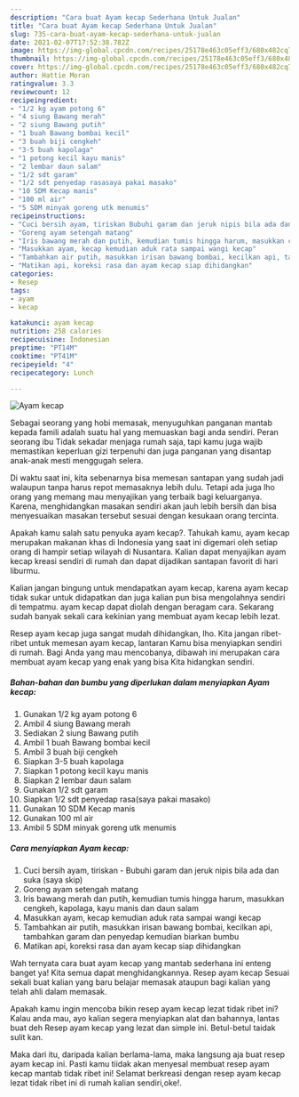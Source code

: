 ```yaml
---
description: "Cara buat Ayam kecap Sederhana Untuk Jualan"
title: "Cara buat Ayam kecap Sederhana Untuk Jualan"
slug: 735-cara-buat-ayam-kecap-sederhana-untuk-jualan
date: 2021-02-07T17:52:38.782Z
image: https://img-global.cpcdn.com/recipes/25178e463c05eff3/680x482cq70/ayam-kecap-foto-resep-utama.jpg
thumbnail: https://img-global.cpcdn.com/recipes/25178e463c05eff3/680x482cq70/ayam-kecap-foto-resep-utama.jpg
cover: https://img-global.cpcdn.com/recipes/25178e463c05eff3/680x482cq70/ayam-kecap-foto-resep-utama.jpg
author: Hattie Moran
ratingvalue: 3.3
reviewcount: 12
recipeingredient:
- "1/2 kg ayam potong 6"
- "4 siung Bawang merah"
- "2 siung Bawang putih"
- "1 buah Bawang bombai kecil"
- "3 buah biji cengkeh"
- "3-5 buah kapolaga"
- "1 potong kecil kayu manis"
- "2 lembar daun salam"
- "1/2 sdt garam"
- "1/2 sdt penyedap rasasaya pakai masako"
- "10 SDM Kecap manis"
- "100 ml air"
- "5 SDM minyak goreng utk menumis"
recipeinstructions:
- "Cuci bersih ayam, tiriskan Bubuhi garam dan jeruk nipis bila ada dan suka (saya skip)"
- "Goreng ayam setengah matang"
- "Iris bawang merah dan putih, kemudian tumis hingga harum, masukkan cengkeh, kapolaga, kayu manis dan daun salam"
- "Masukkan ayam, kecap kemudian aduk rata sampai wangi kecap"
- "Tambahkan air putih, masukkan irisan bawang bombai, kecilkan api, tambahkan garam dan penyedap kemudian biarkan bumbu"
- "Matikan api, koreksi rasa dan ayam kecap siap dihidangkan"
categories:
- Resep
tags:
- ayam
- kecap

katakunci: ayam kecap 
nutrition: 258 calories
recipecuisine: Indonesian
preptime: "PT14M"
cooktime: "PT41M"
recipeyield: "4"
recipecategory: Lunch

---
```



![Ayam kecap](https://img-global.cpcdn.com/recipes/25178e463c05eff3/680x482cq70/ayam-kecap-foto-resep-utama.jpg)

Sebagai seorang yang hobi memasak, menyuguhkan panganan mantab kepada famili adalah suatu hal yang memuaskan bagi anda sendiri. Peran seorang ibu Tidak sekadar menjaga rumah saja, tapi kamu juga wajib memastikan keperluan gizi terpenuhi dan juga panganan yang disantap anak-anak mesti menggugah selera.

Di waktu  saat ini, kita sebenarnya bisa memesan santapan yang sudah jadi walaupun tanpa harus repot memasaknya lebih dulu. Tetapi ada juga lho orang yang memang mau menyajikan yang terbaik bagi keluarganya. Karena, menghidangkan masakan sendiri akan jauh lebih bersih dan bisa menyesuaikan masakan tersebut sesuai dengan kesukaan orang tercinta. 



Apakah kamu salah satu penyuka ayam kecap?. Tahukah kamu, ayam kecap merupakan makanan khas di Indonesia yang saat ini digemari oleh setiap orang di hampir setiap wilayah di Nusantara. Kalian dapat menyajikan ayam kecap kreasi sendiri di rumah dan dapat dijadikan santapan favorit di hari liburmu.

Kalian jangan bingung untuk mendapatkan ayam kecap, karena ayam kecap tidak sukar untuk didapatkan dan juga kalian pun bisa mengolahnya sendiri di tempatmu. ayam kecap dapat diolah dengan beragam cara. Sekarang sudah banyak sekali cara kekinian yang membuat ayam kecap lebih lezat.

Resep ayam kecap juga sangat mudah dihidangkan, lho. Kita jangan ribet-ribet untuk memesan ayam kecap, lantaran Kamu bisa menyiapkan sendiri di rumah. Bagi Anda yang mau mencobanya, dibawah ini merupakan cara membuat ayam kecap yang enak yang bisa Kita hidangkan sendiri.

<!--inarticleads1-->

##### Bahan-bahan dan bumbu yang diperlukan dalam menyiapkan Ayam kecap:

1. Gunakan 1/2 kg ayam potong 6
1. Ambil 4 siung Bawang merah
1. Sediakan 2 siung Bawang putih
1. Ambil 1 buah Bawang bombai kecil
1. Ambil 3 buah biji cengkeh
1. Siapkan 3-5 buah kapolaga
1. Siapkan 1 potong kecil kayu manis
1. Siapkan 2 lembar daun salam
1. Gunakan 1/2 sdt garam
1. Siapkan 1/2 sdt penyedap rasa(saya pakai masako)
1. Gunakan 10 SDM Kecap manis
1. Gunakan 100 ml air
1. Ambil 5 SDM minyak goreng utk menumis




<!--inarticleads2-->

##### Cara menyiapkan Ayam kecap:

1. Cuci bersih ayam, tiriskan - Bubuhi garam dan jeruk nipis bila ada dan suka (saya skip)
1. Goreng ayam setengah matang
1. Iris bawang merah dan putih, kemudian tumis hingga harum, masukkan cengkeh, kapolaga, kayu manis dan daun salam
1. Masukkan ayam, kecap kemudian aduk rata sampai wangi kecap
1. Tambahkan air putih, masukkan irisan bawang bombai, kecilkan api, tambahkan garam dan penyedap kemudian biarkan bumbu
1. Matikan api, koreksi rasa dan ayam kecap siap dihidangkan




Wah ternyata cara buat ayam kecap yang mantab sederhana ini enteng banget ya! Kita semua dapat menghidangkannya. Resep ayam kecap Sesuai sekali buat kalian yang baru belajar memasak ataupun bagi kalian yang telah ahli dalam memasak.

Apakah kamu ingin mencoba bikin resep ayam kecap lezat tidak ribet ini? Kalau anda mau, ayo kalian segera menyiapkan alat dan bahannya, lantas buat deh Resep ayam kecap yang lezat dan simple ini. Betul-betul taidak sulit kan. 

Maka dari itu, daripada kalian berlama-lama, maka langsung aja buat resep ayam kecap ini. Pasti kamu tiidak akan menyesal membuat resep ayam kecap mantab tidak ribet ini! Selamat berkreasi dengan resep ayam kecap lezat tidak ribet ini di rumah kalian sendiri,oke!.

